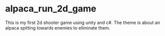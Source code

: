 # alpaca_run_2d_game
This is my first 2d shooter game using unity and c#. The theme is about an alpaca spitting towards enemies to eliminate them.
